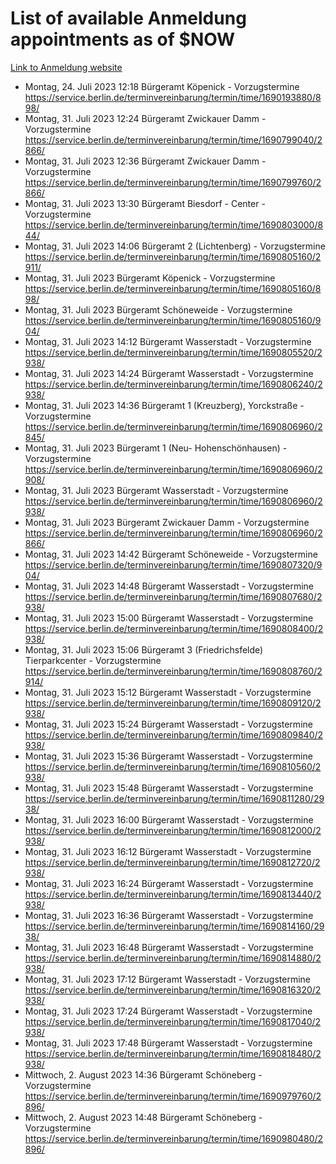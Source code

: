 # List of available Anmeldung appointments as of $NOW
[Link to Anmeldung website](https://service.berlin.de/terminvereinbarung/termin/tag.php?termin=1&anliegen[]=120686&dienstleisterlist=122210,122217,327316,122219,327312,122227,327314,122231,327346,122243,327348,122254,122252,329742,122260,329745,122262,329748,122271,327278,122273,327274,122277,327276,330436,122280,327294,122282,327290,122284,327292,122291,327270,122285,327266,122286,327264,122296,327268,150230,329760,122297,327286,122294,327284,122312,329763,122314,329775,122304,327330,122311,327334,122309,327332,317869,122281,327352,122279,329772,122283,122276,327324,122274,327326,122267,329766,122246,327318,122251,327320,122257,327322,122208,327298,122226,327300&herkunft=http%3A%2F%2Fservice.berlin.de%2Fdienstleistung%2F120686%2F)
- Montag, 24. Juli 2023 12:18 Bürgeramt Köpenick - Vorzugstermine https://service.berlin.de/terminvereinbarung/termin/time/1690193880/898/
- Montag, 31. Juli 2023 12:24 Bürgeramt Zwickauer Damm - Vorzugstermine https://service.berlin.de/terminvereinbarung/termin/time/1690799040/2866/
- Montag, 31. Juli 2023 12:36 Bürgeramt Zwickauer Damm - Vorzugstermine https://service.berlin.de/terminvereinbarung/termin/time/1690799760/2866/
- Montag, 31. Juli 2023 13:30 Bürgeramt Biesdorf - Center - Vorzugstermine https://service.berlin.de/terminvereinbarung/termin/time/1690803000/844/
- Montag, 31. Juli 2023 14:06 Bürgeramt 2 (Lichtenberg) - Vorzugstermine https://service.berlin.de/terminvereinbarung/termin/time/1690805160/2911/
- Montag, 31. Juli 2023  Bürgeramt Köpenick - Vorzugstermine https://service.berlin.de/terminvereinbarung/termin/time/1690805160/898/
- Montag, 31. Juli 2023  Bürgeramt Schöneweide - Vorzugstermine https://service.berlin.de/terminvereinbarung/termin/time/1690805160/904/
- Montag, 31. Juli 2023 14:12 Bürgeramt Wasserstadt - Vorzugstermine https://service.berlin.de/terminvereinbarung/termin/time/1690805520/2938/
- Montag, 31. Juli 2023 14:24 Bürgeramt Wasserstadt - Vorzugstermine https://service.berlin.de/terminvereinbarung/termin/time/1690806240/2938/
- Montag, 31. Juli 2023 14:36 Bürgeramt 1 (Kreuzberg), Yorckstraße - Vorzugstermine https://service.berlin.de/terminvereinbarung/termin/time/1690806960/2845/
- Montag, 31. Juli 2023  Bürgeramt 1 (Neu- Hohenschönhausen) - Vorzugstermine https://service.berlin.de/terminvereinbarung/termin/time/1690806960/2908/
- Montag, 31. Juli 2023  Bürgeramt Wasserstadt - Vorzugstermine https://service.berlin.de/terminvereinbarung/termin/time/1690806960/2938/
- Montag, 31. Juli 2023  Bürgeramt Zwickauer Damm - Vorzugstermine https://service.berlin.de/terminvereinbarung/termin/time/1690806960/2866/
- Montag, 31. Juli 2023 14:42 Bürgeramt Schöneweide - Vorzugstermine https://service.berlin.de/terminvereinbarung/termin/time/1690807320/904/
- Montag, 31. Juli 2023 14:48 Bürgeramt Wasserstadt - Vorzugstermine https://service.berlin.de/terminvereinbarung/termin/time/1690807680/2938/
- Montag, 31. Juli 2023 15:00 Bürgeramt Wasserstadt - Vorzugstermine https://service.berlin.de/terminvereinbarung/termin/time/1690808400/2938/
- Montag, 31. Juli 2023 15:06 Bürgeramt 3 (Friedrichsfelde) Tierparkcenter - Vorzugstermine https://service.berlin.de/terminvereinbarung/termin/time/1690808760/2914/
- Montag, 31. Juli 2023 15:12 Bürgeramt Wasserstadt - Vorzugstermine https://service.berlin.de/terminvereinbarung/termin/time/1690809120/2938/
- Montag, 31. Juli 2023 15:24 Bürgeramt Wasserstadt - Vorzugstermine https://service.berlin.de/terminvereinbarung/termin/time/1690809840/2938/
- Montag, 31. Juli 2023 15:36 Bürgeramt Wasserstadt - Vorzugstermine https://service.berlin.de/terminvereinbarung/termin/time/1690810560/2938/
- Montag, 31. Juli 2023 15:48 Bürgeramt Wasserstadt - Vorzugstermine https://service.berlin.de/terminvereinbarung/termin/time/1690811280/2938/
- Montag, 31. Juli 2023 16:00 Bürgeramt Wasserstadt - Vorzugstermine https://service.berlin.de/terminvereinbarung/termin/time/1690812000/2938/
- Montag, 31. Juli 2023 16:12 Bürgeramt Wasserstadt - Vorzugstermine https://service.berlin.de/terminvereinbarung/termin/time/1690812720/2938/
- Montag, 31. Juli 2023 16:24 Bürgeramt Wasserstadt - Vorzugstermine https://service.berlin.de/terminvereinbarung/termin/time/1690813440/2938/
- Montag, 31. Juli 2023 16:36 Bürgeramt Wasserstadt - Vorzugstermine https://service.berlin.de/terminvereinbarung/termin/time/1690814160/2938/
- Montag, 31. Juli 2023 16:48 Bürgeramt Wasserstadt - Vorzugstermine https://service.berlin.de/terminvereinbarung/termin/time/1690814880/2938/
- Montag, 31. Juli 2023 17:12 Bürgeramt Wasserstadt - Vorzugstermine https://service.berlin.de/terminvereinbarung/termin/time/1690816320/2938/
- Montag, 31. Juli 2023 17:24 Bürgeramt Wasserstadt - Vorzugstermine https://service.berlin.de/terminvereinbarung/termin/time/1690817040/2938/
- Montag, 31. Juli 2023 17:48 Bürgeramt Wasserstadt - Vorzugstermine https://service.berlin.de/terminvereinbarung/termin/time/1690818480/2938/
- Mittwoch, 2. August 2023 14:36 Bürgeramt Schöneberg - Vorzugstermine https://service.berlin.de/terminvereinbarung/termin/time/1690979760/2896/
- Mittwoch, 2. August 2023 14:48 Bürgeramt Schöneberg - Vorzugstermine https://service.berlin.de/terminvereinbarung/termin/time/1690980480/2896/
